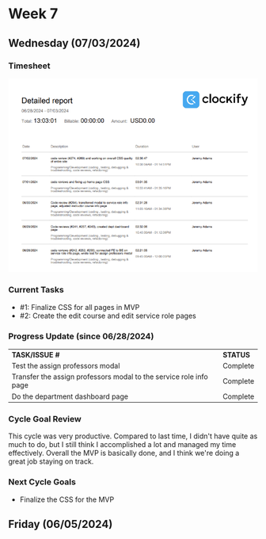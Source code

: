 
# Week 7

## Wednesday (07/03/2024)

### Timesheet
![alt text](Clockify/week8-1.png)

### Current Tasks
  * #1: Finalize CSS for all pages in MVP
  * #2: Create the edit course and edit service role pages

### Progress Update (since 06/28/2024)
<table>
    <tr>
        <td><strong>TASK/ISSUE #</strong>
        </td>
        <td><strong>STATUS</strong>
        </td>
    </tr>
    <tr>
        <!-- Task/Issue # -->
        <td>Test the assign professors modal
        </td>
        <!-- Status -->
        <td>Complete
        </td>
    </tr>
    <tr>
        <!-- Task/Issue # -->
        <td>Transfer the assign professors modal to the service role info page
        </td>
        <!-- Status -->
        <td>Complete
        </td>
    </tr>
    <tr>
        <!-- Task/Issue # -->
        <td>Do the department dashboard page
        </td>
        <!-- Status -->
        <td>Complete
        </td>
    </tr>
</table>

### Cycle Goal Review
This cycle was very productive. Compared to last time, I didn't have quite as much to do, but I still think I accomplished a lot and managed my time effectively. Overall the MVP is basically done, and I think
we're doing a great job staying on track.

### Next Cycle Goals
  * Finalize the CSS for the MVP

<!--------------------------------------------------------------------------------------------------------------------------------------------------------------------------------------------->
## Friday (06/05/2024)


